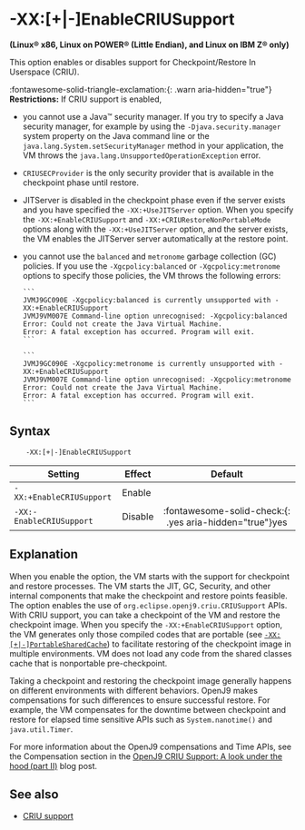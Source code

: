 <!--
* Copyright (c) 2017, 2023 IBM Corp. and others
*
* This program and the accompanying materials are made
* available under the terms of the Eclipse Public License 2.0
* which accompanies this distribution and is available at
* https://www.eclipse.org/legal/epl-2.0/ or the Apache
* License, Version 2.0 which accompanies this distribution and
* is available at https://www.apache.org/licenses/LICENSE-2.0.
*
* This Source Code may also be made available under the
* following Secondary Licenses when the conditions for such
* availability set forth in the Eclipse Public License, v. 2.0
* are satisfied: GNU General Public License, version 2 with
* the GNU Classpath Exception [1] and GNU General Public
* License, version 2 with the OpenJDK Assembly Exception [2].
*
* [1] https://www.gnu.org/software/classpath/license.html
* [2] https://openjdk.org/legal/assembly-exception.html
*
* SPDX-License-Identifier: EPL-2.0 OR Apache-2.0 OR GPL-2.0 WITH
* Classpath-exception-2.0 OR LicenseRef-GPL-2.0 WITH Assembly-exception
-->

# -XX:\[+|-\]EnableCRIUSupport

**(Linux&reg; x86, Linux on POWER&reg; (Little Endian), and Linux on IBM Z&reg; only)**

 This option enables or disables support for Checkpoint/Restore In Userspace (CRIU).

 :fontawesome-solid-triangle-exclamation:{: .warn aria-hidden="true"} **Restrictions:** If CRIU support is enabled,

- you cannot use a Java&trade; security manager. If you try to specify a Java security manager, for example by using the `-Djava.security.manager` system property on the Java command line or the `java.lang.System.setSecurityManager` method in your application, the VM throws the `java.lang.UnsupportedOperationException` error.
- `CRIUSECProvider` is the only security provider that is available in the checkpoint phase until restore.
- JITServer is disabled in the checkpoint phase even if the server exists and you have specified the `-XX:+UseJITServer` option. When you specify the `-XX:+EnableCRIUSupport` and `-XX:+CRIURestoreNonPortableMode` options along with the `-XX:+UseJITServer` option, and the server exists, the VM enables the JITServer server automatically at the restore point.
- you cannot use the `balanced` and `metronome` garbage collection (GC) policies. If you use the `-Xgcpolicy:balanced` or `-Xgcpolicy:metronome` options to specify those policies, the VM throws the following errors:

      ```
      JVMJ9GC090E -Xgcpolicy:balanced is currently unsupported with -XX:+EnableCRIUSupport
      JVMJ9VM007E Command-line option unrecognised: -Xgcpolicy:balanced
      Error: Could not create the Java Virtual Machine.
      Error: A fatal exception has occurred. Program will exit.
      ```

      ```
      JVMJ9GC090E -Xgcpolicy:metronome is currently unsupported with -XX:+EnableCRIUSupport
      JVMJ9VM007E Command-line option unrecognised: -Xgcpolicy:metronome
      Error: Could not create the Java Virtual Machine.
      Error: A fatal exception has occurred. Program will exit.
      ```

## Syntax

        -XX:[+|-]EnableCRIUSupport

| Setting               | Effect  | Default                                                                            |
|-----------------------|---------|:----------------------------------------------------------------------------------:|
| `-XX:+EnableCRIUSupport` | Enable  |                                                                                 |
| `-XX:-EnableCRIUSupport` | Disable | :fontawesome-solid-check:{: .yes aria-hidden="true"}<span class="sr-only">yes</span>  |


## Explanation

When you enable the option, the VM starts with the support for checkpoint and restore processes. The VM starts the JIT, GC, Security, and other internal components that make the checkpoint and restore points feasible. The option enables the use of `org.eclipse.openj9.criu.CRIUSupport` APIs. With CRIU support, you can take a checkpoint of the VM and restore the checkpoint image. When you specify the `-XX:+EnableCRIUSupport` option, the VM generates only those compiled codes that are portable (see [`-XX:[+|-]PortableSharedCache`](https://www.eclipse.org/openj9/docs/xxportablesharedcache/)) to facilitate restoring of the checkpoint image in multiple environments. VM does not load any code from the shared classes cache that is nonportable pre-checkpoint.

Taking a checkpoint and restoring the checkpoint image generally happens on different environments with different behaviors. OpenJ9 makes compensations for such differences to ensure successful restore. For example, the VM compensates for the downtime between checkpoint and restore for elapsed time sensitive APIs such as `System.nanotime()` and `java.util.Timer`.

For more information about the OpenJ9 compensations and Time APIs, see the Compensation section in the [OpenJ9 CRIU Support: A look under the hood (part II)](https://blog.openj9.org/2022/10/14/openj9-criu-support-a-look-under-the-hood-part-ii/) blog post.

## See also

- [CRIU support](criusupport.md)

<!-- ==== END OF TOPIC ==== xxenablecriusupport.md ==== -->
